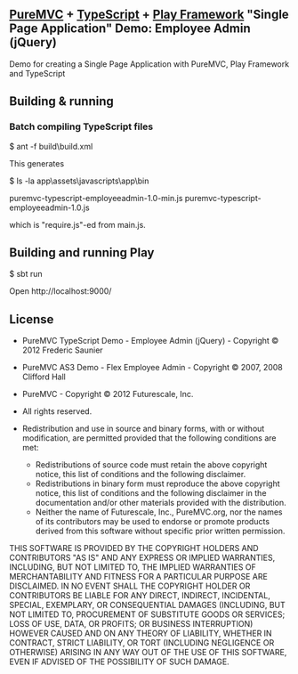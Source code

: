 ## [PureMVC](http://puremvc.github.com/) + [TypeScript](https://github.com/puremvc/puremvc-typescript-standard-framework/wiki) + [Play Framework](https://playframework.com/) "Single Page Application" Demo: Employee Admin (jQuery)

Demo for creating a Single Page Application with PureMVC, Play Framework and TypeScript 

## Building & running

### Batch compiling TypeScript files

$ ant -f build\build.xml

This generates

$ ls -la app\assets\javascripts\app\bin

puremvc-typescript-employeeadmin-1.0-min.js
puremvc-typescript-employeeadmin-1.0.js

which is "require.js"-ed from main.js.

## Building and running Play

$ sbt run

Open http://localhost:9000/ 

## License
* PureMVC TypeScript Demo - Employee Admin (jQuery) - Copyright © 2012 Frederic Saunier
* PureMVC AS3 Demo - Flex Employee Admin - Copyright © 2007, 2008 Clifford Hall
* PureMVC - Copyright © 2012 Futurescale, Inc.
* All rights reserved.

* Redistribution and use in source and binary forms, with or without modification, are permitted provided that the following conditions are met:

  * Redistributions of source code must retain the above copyright notice, this list of conditions and the following disclaimer.
  * Redistributions in binary form must reproduce the above copyright notice, this list of conditions and the following disclaimer in the documentation and/or other materials provided with the distribution.
  * Neither the name of Futurescale, Inc., PureMVC.org, nor the names of its contributors may be used to endorse or promote products derived from this software without specific prior written permission.

THIS SOFTWARE IS PROVIDED BY THE COPYRIGHT HOLDERS AND CONTRIBUTORS "AS IS" AND ANY EXPRESS OR IMPLIED WARRANTIES, INCLUDING, BUT NOT LIMITED TO, THE IMPLIED WARRANTIES OF MERCHANTABILITY AND FITNESS FOR A PARTICULAR PURPOSE ARE DISCLAIMED. IN NO EVENT SHALL THE COPYRIGHT HOLDER OR CONTRIBUTORS BE LIABLE FOR ANY DIRECT, INDIRECT, INCIDENTAL, SPECIAL, EXEMPLARY, OR CONSEQUENTIAL DAMAGES (INCLUDING, BUT NOT LIMITED TO, PROCUREMENT OF SUBSTITUTE GOODS OR SERVICES; LOSS OF USE, DATA, OR PROFITS; OR BUSINESS INTERRUPTION) HOWEVER CAUSED AND ON ANY THEORY OF LIABILITY, WHETHER IN CONTRACT, STRICT LIABILITY, OR TORT (INCLUDING NEGLIGENCE OR OTHERWISE) ARISING IN ANY WAY OUT OF THE USE OF THIS SOFTWARE, EVEN IF ADVISED OF THE POSSIBILITY OF SUCH DAMAGE.